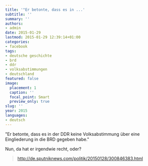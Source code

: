 ```yaml
---
title: '"Er betonte, dass es in ...'
subtitle: ''
summary: ''
authors:
- admin
date: 2015-01-29
lastmod: 2015-01-29 12:39:14+01:00
categories:
- facebook
tags:
- deutsche geschichte
- brd
- ddr
- volksabstimmungen
- deutschland
featured: false
image:
  placement: 1
  caption: ''
  focal_point: Smart
  preview_only: true
slug: ''
year: 2015
languages:
- deutsch
---
```


"Er betonte, dass es in der DDR keine Volksabstimmung über eine Eingliederung in die BRD gegeben habe."

Nun, da hat er irgendwie recht, oder?
> http://de.sputniknews.com/politik/20150128/300846383.html